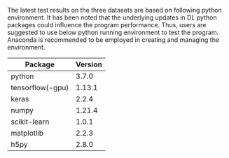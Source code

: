 The latest test results on the three datasets are based on following python environment. 
It has been noted that the underlying updates in DL python packages could influence the program performance.
Thus, users are suggested to use below python running environment to test the program.
Anaconda is recommended to be employed in creating and managing the environment.

Package | Version
-------|-------
python	| 3.7.0
tensorflow(-gpu) | 1.13.1
keras |	2.2.4
numpy |	1.21.4
scikit-learn | 1.0.1
matplotlib | 2.2.3
h5py | 2.8.0